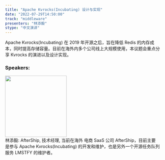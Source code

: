 ```yaml
---
title: "Apache Kvrocks(Incubating) 设计与实现"
date: "2022-07-29T14:50:00"
track: "middleware"
presenters: "林添毅"
stype: "中文演讲"
---
```

Apache Kvrocks(Incubating) 在 2019 年开源之后，旨在降低 Redis  的内存成本，同时提高存储容量。目前在海外内多个公司线上大规模使用，本议题会重点分享 Kvrocks  的演进以及设计实现。
 ### Speakers: 
 <img src="images/speaker/1080.png" width="200" /><br>林添毅: AfterShip, 技术经理, 当前在海外 电商 SaaS 公司 AfterShip，目前主要是参与 Apache Kvrocks(Incubating) 的开发和维护，也是另外一个开源任务队列服务 LMSTFY 的维护者。

 